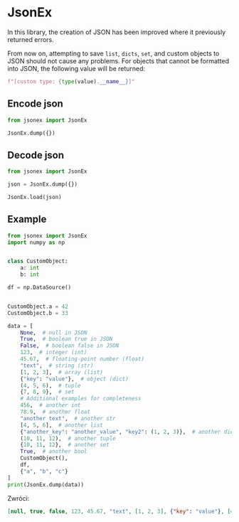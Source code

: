 # JsonEx

In this library, the creation of JSON has been improved where it previously returned errors.

From now on, attempting to save `list`, `dicts`, `set`, and custom objects to JSON should not cause any problems. For objects that cannot be formatted into JSON, 
the following value will be returned:

```python
f"[custom type: {type(value).__name__}]"
```

## Encode json
```python
from jsonex import JsonEx

JsonEx.dump({})
```

## Decode json
```python
from jsonex import JsonEx

json = JsonEx.dump({})

JsonEx.load(json)
```

## Example
```python
from jsonex import JsonEx
import numpy as np


class CustomObject:
    a: int
    b: int

df = np.DataSource()


CustomObject.a = 42
CustomObject.b = 33

data = [
    None,  # null in JSON
    True,  # boolean true in JSON
    False,  # boolean false in JSON
    123,  # integer (int)
    45.67,  # floating-point number (float)
    "text",  # string (str)
    [1, 2, 3],  # array (list)
    {"key": "value"},  # object (dict)
    (4, 5, 6),  # tuple
    {7, 8, 9},  # set
    # Additional examples for completeness
    456,  # another int
    78.9,  # another float
    "another text",  # another str
    [4, 5, 6],  # another list
    {"another_key": "another_value", "key2": (1, 2, 3)},  # another dict
    (10, 11, 12),  # another tuple
    {10, 11, 12},  # another set
    True,  # another bool
    CustomObject(),
    df,
    {"a", "b", "c"}
]
print(JsonEx.dump(data))

```
Zwróci:
```json
[null, true, false, 123, 45.67, "text", [1, 2, 3], {"key": "value"}, [4, 5, 6], [8, 9, 7], 456, 78.9, "another text", [4, 5, 6], {"another_key": "another_value", "key2": [1, 2, 3]}, [10, 11, 12], [10, 11, 12], true, "[custom type: CustomObject]", "[custom type: DataSource]", ["a", "b", "c"]]
```